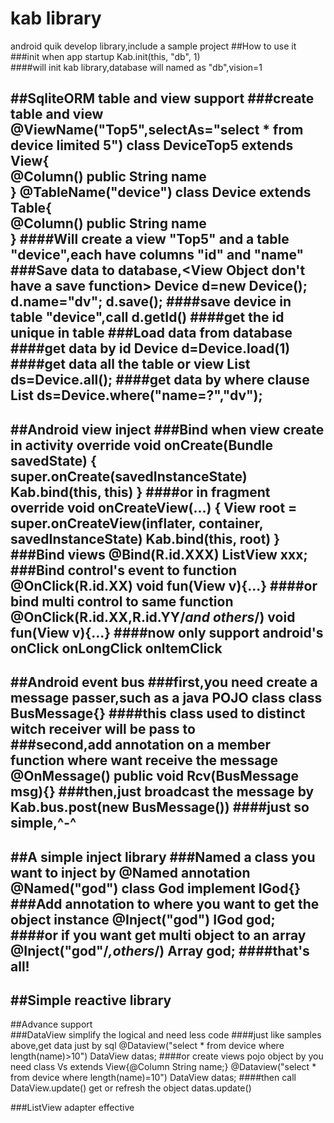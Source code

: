 # kab library
android quik develop library,include a sample project
##How to use it
###init when app startup
    Kab.init(this, "db", 1)    
####will init kab library,database will named as "db",vision=1

##SqliteORM table and view support
###create table and view
    @ViewName("Top5",selectAs="select * from device limited 5")
    class DeviceTop5 extends View{        
          @Column()
          public String name    
    }
    @TableName("device")
    class Device extends Table{        
        @Column()
        public String name    
    }
####Will create a view "Top5" and a table "device",each have columns "id" and "name"
###Save data to database,<View Object don't have a save function>
    Device d=new Device();
    d.name="dv";
    d.save();
####save device in table "device",call
    d.getId()
####get the id unique in table
###Load data from database
####get data by id
    Device d=Device.load(1)
####get data all the table or view
    List<Device> ds=Device.all();
####get data by where clause    
    List<Device> ds=Device.where("name=?","dv"); 
---
##Android view inject
###Bind when view create in activity
    override void onCreate(Bundle savedState) {
            super.onCreate(savedInstanceState)
            Kab.bind(this, this)
        }
####or in fragment        
    override void onCreateView(...) {
                View root = super.onCreateView(inflater, container, savedInstanceState)
                Kab.bind(this, root)
            }    
###Bind views
    @Bind(R.id.XXX)
    ListView xxx;
###Bind control's event to function
    @OnClick(R.id.XX)
    void fun(View v){...}
####or bind multi control to same function
    @OnClick(R.id.XX,R.id.YY/*and others*/)
    void fun(View v){...}
####now only support android's
    onClick
    onLongClick
    onItemClick
---
##Android event bus
###first,you need create a message passer,such as a java POJO class
    class BusMessage{}
####this class used to distinct witch receiver will be pass to     
###second,add annotation on a member function where want receive the message
    @OnMessage()
    public void Rcv(BusMessage msg){}
###then,just broadcast the message by 
    Kab.bus.post(new BusMessage())
####just so simple,^-^
---
##A simple inject library
###Named a class you want to inject by @Named annotation
    @Named("god")
    class God implement IGod{}   
###Add annotation to where you want to get the object instance
    @Inject("god")
    IGod god;
####or if you want get multi object to an array
    @Inject("god"/*,others*/)
    Array<IGod> god;
####that's all!
---
##Simple reactive library
---
##Advance support    
###DataView simplify the logical and need less code
####just like samples above,get data just by sql
    @Dataview("select * from device where length(name)>10")
    DataView<Device> datas;
####or create views pojo object by you need
    class Vs extends View{@Column String name;}
    @Dataview("select * from device where length(name)=10")
    DataView<Vs> datas;
####then call DataView.update() get or refresh the object
    datas.update()
    
###ListView adapter effective       